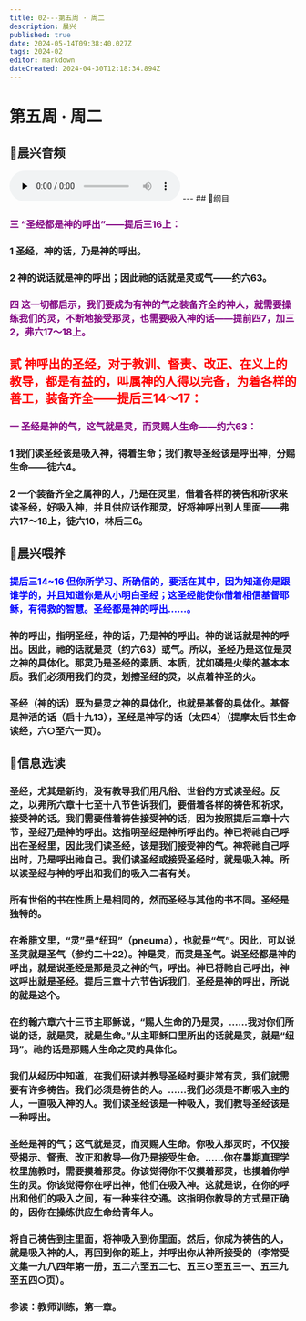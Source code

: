 ```yaml
---
title: 02---第五周 · 周二
description: 晨兴
published: true
date: 2024-05-14T09:38:40.027Z
tags: 2024-02
editor: markdown
dateCreated: 2024-04-30T12:18:34.894Z
---
```


# 第五周 · 周二
## 🎵晨兴音频
<audio id="audio" controls="" preload="none">
      <source id="mp3" src="/2024-02/week5/week5day2.mp3">
</audio>
---
## 📖纲目

### <font color=purple>三   “圣经都是神的呼出”——提后三16上：</font>

### 1   圣经，神的话，乃是神的呼出。

### 2   神的说话就是神的呼出；因此祂的话就是灵或气——约六63。

### <font color=purple>四   这一切都启示，我们要成为有神的气之装备齐全的神人，就需要操练我们的灵，不断地接受那灵，也需要吸入神的话——提前四7，加三2，弗六17～18上。</font>

## <font color=red>贰   神呼出的圣经，对于教训、督责、改正、在义上的教导，都是有益的，叫属神的人得以完备，为着各样的善工，装备齐全——提后三14～17：</font>

### <font color=purple>一   圣经是神的气，这气就是灵，而灵赐人生命——约六63：</font>

### 1 我们读圣经该是吸入神，得着生命；我们教导圣经该是呼出神，分赐生命——徒六4。

### 2   一个装备齐全之属神的人，乃是在灵里，借着各样的祷告和祈求来读圣经，好吸入神，并且供应话作那灵，好将神呼出到人里面——弗六17～18上，徒六10，林后三6。

## 📖晨兴喂养

### <font color=blue>**提后三14~16**    **但你所学习、所确信的，要活在其中，因为知道你是跟谁学的，并且知道你是从小明白圣经；这圣经能使你借着相信基督耶稣，有得救的智慧。圣经都是神的呼出……。**</font>

### 神的呼出，指明圣经，神的话，乃是神的呼出。神的说话就是神的呼出。因此，祂的话就是灵（约六63）或气。所以，圣经乃是这位是灵之神的具体化。那灵乃是圣经的素质、本质，犹如磷是火柴的基本本质。我们必须用我们的灵，划擦圣经的灵，以点着神圣的火。

### 圣经（神的话）既为是灵之神的具体化，也就是基督的具体化。基督是神活的话（启十九13），圣经是神写的话（太四4）（提摩太后书生命读经，六○至六一页）。

## 📖信息选读

### 圣经，尤其是新约，没有教导我们用凡俗、世俗的方式读圣经。反之，以弗所六章十七至十八节告诉我们，要借着各样的祷告和祈求，接受神的话。我们需要借着祷告接受神的话，因为按照提后三章十六节，圣经乃是神的呼出。这指明圣经是神所呼出的。神已将祂自己呼出在圣经里，因此我们读圣经，该是我们接受神的气。神将祂自己呼出时，乃是呼出祂自己。我们读圣经或接受圣经时，就是吸入神。所以读圣经与神的呼出和我们的吸入二者有关。

### 所有世俗的书在性质上是相同的，然而圣经与其他的书不同。圣经是独特的。

### 在希腊文里，“灵”是“纽玛”（pneuma），也就是“气”。因此，可以说圣灵就是圣气（参约二十22）。神是灵，而灵是圣气。说圣经都是神的呼出，就是说圣经是那是灵之神的气，呼出。神已将祂自己呼出，神这呼出就是圣经。提后三章十六节告诉我们，圣经是神的呼出，所说的就是这个。

### 在约翰六章六十三节主耶稣说，“赐人生命的乃是灵，……我对你们所说的话，就是灵，就是生命。”从主耶稣口里所出的话就是灵，就是“纽玛”。祂的话是那赐人生命之灵的具体化。

### 我们从经历中知道，在我们研读并教导圣经时要非常有灵，我们就需要有许多祷告。我们必须是祷告的人。……我们必须是不断吸入主的人，一直吸入神的人。我们读圣经该是一种吸入，我们教导圣经该是一种呼出。

### 圣经是神的气；这气就是灵，而灵赐人生命。你吸入那灵时，不仅接受揭示、督责、改正和教导—你乃是接受生命。……你在暑期真理学校里施教时，需要摸着那灵。你该觉得你不仅摸着那灵，也摸着你学生的灵。你该觉得你在呼出神，他们在吸入神。这就是说，在你的呼出和他们的吸入之间，有一种来往交通。这指明你教导的方式是正确的，因你在操练供应生命给青年人。

### 将自己祷告到主里面，将神吸入到你里面。然后，你成为祷告的人，就是吸入神的人，再回到你的班上，并呼出你从神所接受的（李常受文集一九八四年第一册，五二六至五二七、五三○至五三一、五三九至五四○页）。

### 参读：教师训练，第一章。
<!-- Google tag (gtag.js) -->
<script async src="https://www.googletagmanager.com/gtag/js?id=G-1P8709Z16T"></script>
<script>
  window.dataLayer = window.dataLayer || [];
  function gtag(){dataLayer.push(arguments);}
  gtag('js', new Date());

  gtag('config', 'G-1P8709Z16T');
</script>